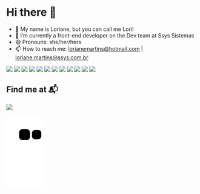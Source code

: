 # Hi there 👋

- 👋 My name is Loriane, but you can call me Lori!
- 🌱 I’m currently a front-end developer on the Dev team at Ssys Sistemas
- 😄 Pronouns: she/her/hers
- 📫 How to reach me: lorianemartins@hotmail.com | loriane.martins@ssys.com.br

<div style="inline-block"> 
  <img src="https://cdn.jsdelivr.net/gh/devicons/devicon/icons/python/python-original.svg" height=20px/> 
  <img src="https://cdn.jsdelivr.net/gh/devicons/devicon/icons/django/django-plain.svg" height=20px/>
  <img src="https://cdn.jsdelivr.net/gh/devicons/devicon/icons/mysql/mysql-original.svg" height=20px/> 
  <img src="https://cdn.jsdelivr.net/gh/devicons/devicon/icons/html5/html5-original.svg" height=20px/> 
  <img src="https://cdn.jsdelivr.net/gh/devicons/devicon/icons/css3/css3-original.svg" height=20px/> 
  <img src="https://cdn.jsdelivr.net/gh/devicons/devicon/icons/javascript/javascript-original.svg" height=20px/>
  <img src="https://cdn.jsdelivr.net/gh/devicons/devicon/icons/sass/sass-original.svg" height=20px/>
  <img src="https://cdn.jsdelivr.net/gh/devicons/devicon/icons/vuejs/vuejs-original.svg" height=20px/>
  <img src="https://cdn.jsdelivr.net/gh/devicons/devicon/icons/wordpress/wordpress-plain.svg" height=20px/>
  <img src="https://cdn.jsdelivr.net/gh/devicons/devicon/icons/figma/figma-original.svg" height=20px/>
  <img src="https://cdn.jsdelivr.net/gh/devicons/devicon/icons/gitlab/gitlab-original.svg" height=20px/>
  <img src="https://cdn.jsdelivr.net/gh/devicons/devicon/icons/jira/jira-original-wordmark.svg" height=20px/>
</div>

## Find me at 📬

<a href="https://www.linkedin.com/in/lorianemartins/" target="_blank"><img src="https://img.shields.io/badge/LinkedIn-0077B5?style=for-the-badge&logo=linkedin&logoColor=white" /></a>


![Snake animation](https://github.com/LorianeMartins/LorianeMartins/blob/output/github-contribution-grid-snake.svg)




